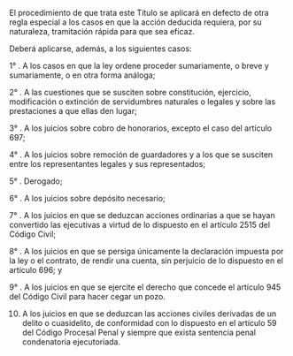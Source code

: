 El procedimiento de que trata este Título se aplicará en defecto de otra regla especial a los casos en que la acción deducida requiera, por su naturaleza, tramitación rápida para que sea eficaz.

Deberá aplicarse, además, a los siguientes casos:

1° . A los casos en que la ley ordene proceder sumariamente, o breve y sumariamente, o en otra forma análoga;

2° . A las cuestiones que se susciten sobre constitución, ejercicio, modificación o extinción de servidumbres naturales o legales y sobre las prestaciones a que ellas den lugar;

3° . A los juicios sobre cobro de honorarios, excepto el caso del artículo 697;

4° . A los juicios sobre remoción de guardadores y a los que se susciten entre los representantes legales y sus representados;

5° . Derogado;

6° . A los juicios sobre depósito necesario;

7° . A los juicios en que se deduzcan acciones ordinarias a que se hayan convertido las ejecutivas a virtud de lo dispuesto en el artículo 2515 del Código Civil;

8° . A los juicios en que se persiga únicamente la declaración impuesta por la ley o el contrato, de rendir una cuenta, sin perjuicio de lo dispuesto en el artículo 696; y

9° . A los juicios en que se ejercite el derecho que concede el artículo 945 del Código Civil para hacer cegar un pozo.

10. A los juicios en que se deduzcan las acciones civiles derivadas de un delito o cuasidelito, de conformidad con lo dispuesto en el artículo 59 del Código Procesal Penal y siempre que exista sentencia penal condenatoria ejecutoriada.